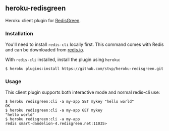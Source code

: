 ## heroku-redisgreen

Heroku client plugin for [RedisGreen](https://addons.heroku.com/redisgreen).

### Installation

You'll need to install `redis-cli` locally first. This command comes with Redis
and can be downloaded from [redis.io](http://redis.io/download).

With `redis-cli` installed, install the plugin using `heroku`:

```console
$ heroku plugins:install https://github.com/stvp/heroku-redisgreen.git
```

### Usage

This client plugin supports both interactive mode and normal redis-cli use:

```console
$ heroku redisgreen:cli -a my-app SET mykey "hello world"
OK
$ heroku redisgreen:cli -a my-app GET mykey
"hello world"
$ heroku redisgreen:cli -a my-app
redis smart-dandelion-4.redisgreen.net:11035>
```
